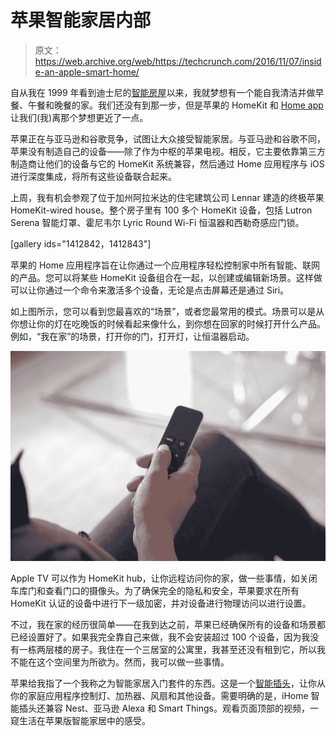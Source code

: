 # 苹果智能家居内部 

> 原文：<https://web.archive.org/web/https://techcrunch.com/2016/11/07/inside-an-apple-smart-home/>

自从我在 1999 年看到迪士尼的[智能房屋](https://web.archive.org/web/20221025222548/http://www.imdb.com/title/tt0192618/)以来，我就梦想有一个能自我清洁并做早餐、午餐和晚餐的家。我们还没有到那一步，但是苹果的 HomeKit 和 [Home app](https://web.archive.org/web/20221025222548/https://beta.techcrunch.com/2016/09/13/apple-home/) 让我们(我)离那个梦想更近了一点。

苹果正在与亚马逊和谷歌竞争，试图让大众接受智能家居。与亚马逊和谷歌不同，苹果没有制造自己的设备——除了作为中枢的苹果电视。相反，它主要依靠第三方制造商让他们的设备与它的 HomeKit 系统兼容，然后通过 Home 应用程序与 iOS 进行深度集成，将所有这些设备联合起来。

上周，我有机会参观了位于加州阿拉米达的住宅建筑公司 Lennar 建造的终极苹果 HomeKit-wired house。整个房子里有 100 多个 HomeKit 设备，包括 Lutron Serena 智能灯罩、霍尼韦尔 Lyric Round Wi-Fi 恒温器和西勒奇感应门锁。

[gallery ids="1412842，1412843"]

苹果的 Home 应用程序旨在让你通过一个应用程序轻松控制家中所有智能、联网的产品。您可以将某些 HomeKit 设备组合在一起，以创建或编辑新场景。这样做可以让你通过一个命令来激活多个设备，无论是点击屏幕还是通过 Siri。

如上图所示，您可以看到您最喜欢的“场景”，或者您最常用的模式。场景可以是从你想让你的灯在吃晚饭的时候看起来像什么，到你想在回家的时候打开什么产品。例如，“我在家”的场景，打开你的门，打开灯，让恒温器启动。

![mrd-apple-tv](img/f17e8f477f48c7fd777935dca575f85e.png)

Apple TV 可以作为 HomeKit hub，让你远程访问你的家，做一些事情，如关闭车库门和查看门口的摄像头。为了确保完全的隐私和安全，苹果要求在所有 HomeKit 认证的设备中进行下一级加密，并对设备进行物理访问以进行设置。

不过，我在家的经历很简单——在我到达之前，苹果已经确保所有的设备和场景都已经设置好了。如果我完全靠自己来做，我不会安装超过 100 个设备，因为我没有一栋两层楼的房子。我住在一个三居室的公寓里，我甚至还没有租到它，所以我不能在这个空间里为所欲为。然而，我可以做一些事情。

苹果给我指了一个我称之为智能家居入门套件的东西。这是一个[智能插头](https://web.archive.org/web/20221025222548/https://www.amazon.com/iHome-iSP5-Wi-Fi-SmartPlug-Seamlessly/dp/B010ACFEI0)，让你从你的家庭应用程序控制灯、加热器、风扇和其他设备。需要明确的是，iHome 智能插头还兼容 Nest、亚马逊 Alexa 和 Smart Things。观看页面顶部的视频，一窥生活在苹果版智能家居中的感受。